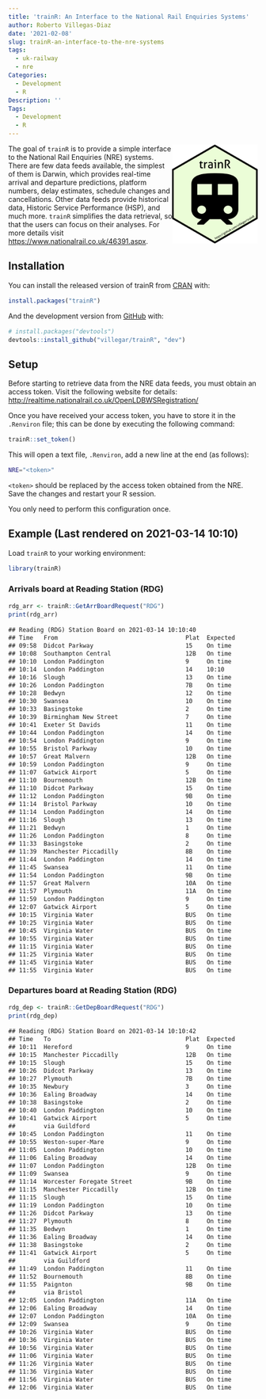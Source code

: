 ```yaml
---
title: 'trainR: An Interface to the National Rail Enquiries Systems'
author: Roberto Villegas-Diaz
date: '2021-02-08'
slug: trainR-an-interface-to-the-nre-systems
tags:
  - uk-railway
  - nre
Categories:
  - Development
  - R
Description: ''
Tags:
  - Development
  - R
---
```


<img src="https://raw.githubusercontent.com/villegar/trainR/main/inst/images/logo.png" alt="logo" align="right" height=200px/>

The goal of `trainR` is to provide a simple interface to the 
National Rail Enquiries (NRE) systems. There are few data feeds 
available, the simplest of them is Darwin, which provides real-time 
arrival and departure predictions, platform numbers, delay estimates, 
schedule changes and cancellations. Other data feeds provide historical 
data, Historic Service Performance (HSP), and much more. `trainR` 
simplifies the data retrieval, so that the users can focus on their 
analyses. For more details visit 
https://www.nationalrail.co.uk/46391.aspx.

## Installation

You can install the released version of trainR from [CRAN](https://CRAN.R-project.org) with:

``` r
install.packages("trainR")
```

And the development version from [GitHub](https://github.com/) with:

``` r
# install.packages("devtools")
devtools::install_github("villegar/trainR", "dev")
```

## Setup
Before starting to retrieve data from the NRE data feeds, you must obtain an access token. 
Visit the following website for details: http://realtime.nationalrail.co.uk/OpenLDBWSRegistration/

Once you have received your access token, you have to store it in the `.Renviron` file; this can be 
done by executing the following command:


```r
trainR::set_token()
```

This will open a text file, `.Renviron`, add a new line at the end (as follows):

```bash
NRE="<token>"
```

`<token>` should be replaced by the access token obtained from the NRE. Save the changes and restart 
your R session.

You only need to perform this configuration once.

## Example (Last rendered on 2021-03-14 10:10)

Load `trainR` to your working environment:

```r
library(trainR)
```

### Arrivals board at Reading Station (RDG)


```r
rdg_arr <- trainR::GetArrBoardRequest("RDG")
print(rdg_arr)
```

```
## Reading (RDG) Station Board on 2021-03-14 10:10:40
## Time   From                                    Plat  Expected
## 09:58  Didcot Parkway                          15    On time
## 10:08  Southampton Central                     12B   On time
## 10:10  London Paddington                       9     On time
## 10:14  London Paddington                       14    10:10
## 10:16  Slough                                  13    On time
## 10:26  London Paddington                       7B    On time
## 10:28  Bedwyn                                  12    On time
## 10:30  Swansea                                 10    On time
## 10:33  Basingstoke                             2     On time
## 10:39  Birmingham New Street                   7     On time
## 10:41  Exeter St Davids                        11    On time
## 10:44  London Paddington                       14    On time
## 10:54  London Paddington                       9     On time
## 10:55  Bristol Parkway                         10    On time
## 10:57  Great Malvern                           12B   On time
## 10:59  London Paddington                       9     On time
## 11:07  Gatwick Airport                         5     On time
## 11:10  Bournemouth                             12B   On time
## 11:10  Didcot Parkway                          15    On time
## 11:12  London Paddington                       9B    On time
## 11:14  Bristol Parkway                         10    On time
## 11:14  London Paddington                       14    On time
## 11:16  Slough                                  13    On time
## 11:21  Bedwyn                                  1     On time
## 11:26  London Paddington                       8     On time
## 11:33  Basingstoke                             2     On time
## 11:39  Manchester Piccadilly                   8B    On time
## 11:44  London Paddington                       14    On time
## 11:45  Swansea                                 11    On time
## 11:54  London Paddington                       9B    On time
## 11:57  Great Malvern                           10A   On time
## 11:57  Plymouth                                11A   On time
## 11:59  London Paddington                       9     On time
## 12:07  Gatwick Airport                         5     On time
## 10:15  Virginia Water                          BUS   On time
## 10:25  Virginia Water                          BUS   On time
## 10:45  Virginia Water                          BUS   On time
## 10:55  Virginia Water                          BUS   On time
## 11:15  Virginia Water                          BUS   On time
## 11:25  Virginia Water                          BUS   On time
## 11:45  Virginia Water                          BUS   On time
## 11:55  Virginia Water                          BUS   On time
```

### Departures board at Reading Station (RDG)


```r
rdg_dep <- trainR::GetDepBoardRequest("RDG")
print(rdg_dep)
```

```
## Reading (RDG) Station Board on 2021-03-14 10:10:42
## Time   To                                      Plat  Expected
## 10:11  Hereford                                9     On time
## 10:15  Manchester Piccadilly                   12B   On time
## 10:15  Slough                                  15    On time
## 10:26  Didcot Parkway                          13    On time
## 10:27  Plymouth                                7B    On time
## 10:35  Newbury                                 3     On time
## 10:36  Ealing Broadway                         14    On time
## 10:38  Basingstoke                             2     On time
## 10:40  London Paddington                       10    On time
## 10:41  Gatwick Airport                         5     On time
##        via Guildford                           
## 10:45  London Paddington                       11    On time
## 10:55  Weston-super-Mare                       9     On time
## 11:05  London Paddington                       10    On time
## 11:06  Ealing Broadway                         14    On time
## 11:07  London Paddington                       12B   On time
## 11:09  Swansea                                 9     On time
## 11:14  Worcester Foregate Street               9B    On time
## 11:15  Manchester Piccadilly                   12B   On time
## 11:15  Slough                                  15    On time
## 11:19  London Paddington                       10    On time
## 11:26  Didcot Parkway                          13    On time
## 11:27  Plymouth                                8     On time
## 11:35  Bedwyn                                  1     On time
## 11:36  Ealing Broadway                         14    On time
## 11:38  Basingstoke                             2     On time
## 11:41  Gatwick Airport                         5     On time
##        via Guildford                           
## 11:49  London Paddington                       11    On time
## 11:52  Bournemouth                             8B    On time
## 11:55  Paignton                                9B    On time
##        via Bristol                             
## 12:05  London Paddington                       11A   On time
## 12:06  Ealing Broadway                         14    On time
## 12:07  London Paddington                       10A   On time
## 12:09  Swansea                                 9     On time
## 10:26  Virginia Water                          BUS   On time
## 10:36  Virginia Water                          BUS   On time
## 10:56  Virginia Water                          BUS   On time
## 11:06  Virginia Water                          BUS   On time
## 11:26  Virginia Water                          BUS   On time
## 11:36  Virginia Water                          BUS   On time
## 11:56  Virginia Water                          BUS   On time
## 12:06  Virginia Water                          BUS   On time
```
